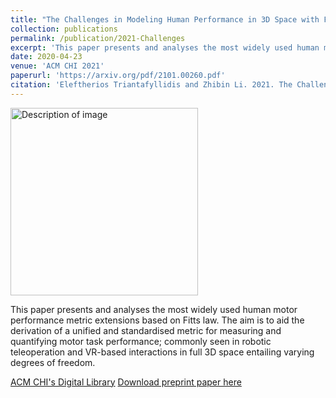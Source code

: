 ```yaml
---
title: "The Challenges in Modeling Human Performance in 3D Space with Fitts Law"
collection: publications
permalink: /publication/2021-Challenges
excerpt: 'This paper presents and analyses the most widely used human motor performance metric extensions based on Fitts law. The aim is to aid the derivation of a unified and standardised metric for measuring and quantifying motor task performance; commonly seen in robotic teleoperation and VR-based interactions in full 3D space entailing varying degrees of freedom.'
date: 2020-04-23
venue: 'ACM CHI 2021'
paperurl: 'https://arxiv.org/pdf/2101.00260.pdf'
citation: 'Eleftherios Triantafyllidis and Zhibin Li. 2021. The Challenges in Modeling Human Performance in 3D Space with Fitts Law. In Extended Abstracts of the 2021 CHI Conference on Human Factors in Computing Systems (CHI EA 2021). Association for Computing Machinery, New York, NY, USA, Article 56, 1–9. https://doi.org/10.1145/3411763.3443442'
---
```

<img src="/images/500x300.png" alt="Description of image" width="300"/>

This paper presents and analyses the most widely used human motor performance metric extensions based on Fitts law. The aim is to aid the derivation of a unified and standardised metric for measuring and quantifying motor task performance; commonly seen in robotic teleoperation and VR-based interactions in full 3D space entailing varying degrees of freedom.

[ACM CHI's Digital Library](https://dl.acm.org/doi/abs/10.1145/3411763.3443442)
[Download preprint paper here](https://arxiv.org/pdf/2101.00260.pdf)
